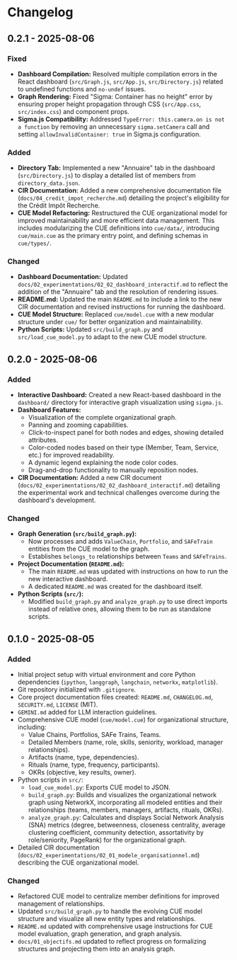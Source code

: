 # Changelog

## 0.2.1 - 2025-08-06

### Fixed
- **Dashboard Compilation:** Resolved multiple compilation errors in the React dashboard (`src/Graph.js`, `src/App.js`, `src/Directory.js`) related to undefined functions and `no-undef` issues.
- **Graph Rendering:** Fixed "Sigma: Container has no height" error by ensuring proper height propagation through CSS (`src/App.css`, `src/index.css`) and component props.
- **Sigma.js Compatibility:** Addressed `TypeError: this.camera.on is not a function` by removing an unnecessary `sigma.setCamera` call and setting `allowInvalidContainer: true` in Sigma.js configuration.

### Added
- **Directory Tab:** Implemented a new "Annuaire" tab in the dashboard (`src/Directory.js`) to display a detailed list of members from `directory_data.json`.
- **CIR Documentation:** Added a new comprehensive documentation file (`docs/04_credit_impot_recherche.md`) detailing the project's eligibility for the Crédit Impôt Recherche.
- **CUE Model Refactoring:** Restructured the CUE organizational model for improved maintainability and more efficient data management. This includes modularizing the CUE definitions into `cue/data/`, introducing `cue/main.cue` as the primary entry point, and defining schemas in `cue/types/`.

### Changed
- **Dashboard Documentation:** Updated `docs/02_experimentations/02_02_dashboard_interactif.md` to reflect the addition of the "Annuaire" tab and the resolution of rendering issues.
- **README.md:** Updated the main `README.md` to include a link to the new CIR documentation and revised instructions for running the dashboard.
- **CUE Model Structure:** Replaced `cue/model.cue` with a new modular structure under `cue/` for better organization and maintainability.
- **Python Scripts:** Updated `src/build_graph.py` and `src/load_cue_model.py` to adapt to the new CUE model structure.


## 0.2.0 - 2025-08-06

### Added
- **Interactive Dashboard:** Created a new React-based dashboard in the `dashboard/` directory for interactive graph visualization using `sigma.js`.
- **Dashboard Features:**
    - Visualization of the complete organizational graph.
    - Panning and zooming capabilities.
    - Click-to-inspect panel for both nodes and edges, showing detailed attributes.
    - Color-coded nodes based on their type (Member, Team, Service, etc.) for improved readability.
    - A dynamic legend explaining the node color codes.
    - Drag-and-drop functionality to manually reposition nodes.
- **CIR Documentation:** Added a new CIR document (`docs/02_experimentations/02_02_dashboard_interactif.md`) detailing the experimental work and technical challenges overcome during the dashboard's development.

### Changed
- **Graph Generation (`src/build_graph.py`):**
    - Now processes and adds `ValueChain`, `Portfolio`, and `SAFeTrain` entities from the CUE model to the graph.
    - Establishes `belongs_to` relationships between `Teams` and `SAFeTrains`.
- **Project Documentation (`README.md`):**
    - The main `README.md` was updated with instructions on how to run the new interactive dashboard.
    - A dedicated `README.md` was created for the dashboard itself.
- **Python Scripts (`src/`):**
    - Modified `build_graph.py` and `analyze_graph.py` to use direct imports instead of relative ones, allowing them to be run as standalone scripts.

## 0.1.0 - 2025-08-05

### Added
- Initial project setup with virtual environment and core Python dependencies (`ipython`, `langgraph`, `langchain`, `networkx`, `matplotlib`).
- Git repository initialized with `.gitignore`.
- Core project documentation files created: `README.md`, `CHANGELOG.md`, `SECURITY.md`, `LICENSE` (MIT).
- `GEMINI.md` added for LLM interaction guidelines.
- Comprehensive CUE model (`cue/model.cue`) for organizational structure, including:
    - Value Chains, Portfolios, SAFe Trains, Teams.
    - Detailed Members (name, role, skills, seniority, workload, manager relationships).
    - Artifacts (name, type, dependencies).
    - Rituals (name, type, frequency, participants).
    - OKRs (objective, key results, owner).
- Python scripts in `src/`:
    - `load_cue_model.py`: Exports CUE model to JSON.
    - `build_graph.py`: Builds and visualizes the organizational network graph using NetworkX, incorporating all modeled entities and their relationships (teams, members, managers, artifacts, rituals, OKRs).
    - `analyze_graph.py`: Calculates and displays Social Network Analysis (SNA) metrics (degree, betweenness, closeness centrality, average clustering coefficient, community detection, assortativity by role/seniority, PageRank) for the organizational graph.
- Detailed CIR documentation (`docs/02_experimentations/02_01_modele_organisationnel.md`) describing the CUE organizational model.

### Changed
- Refactored CUE model to centralize member definitions for improved management of relationships.
- Updated `src/build_graph.py` to handle the evolving CUE model structure and visualize all new entity types and relationships.
- `README.md` updated with comprehensive usage instructions for CUE model evaluation, graph generation, and graph analysis.
- `docs/01_objectifs.md` updated to reflect progress on formalizing structures and projecting them into an analysis graph.